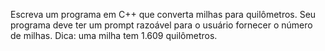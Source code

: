 <p>Escreva um programa em C++ que converta milhas para quilômetros. Seu programa deve ter um prompt razoável para o usuário fornecer o número de milhas. Dica: uma milha tem 1.609 quilômetros.</p>